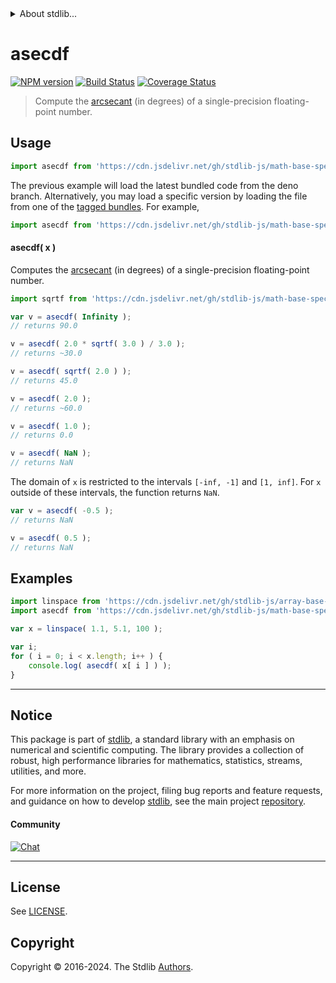 <!--

@license Apache-2.0

Copyright (c) 2024 The Stdlib Authors.

Licensed under the Apache License, Version 2.0 (the "License");
you may not use this file except in compliance with the License.
You may obtain a copy of the License at

   http://www.apache.org/licenses/LICENSE-2.0

Unless required by applicable law or agreed to in writing, software
distributed under the License is distributed on an "AS IS" BASIS,
WITHOUT WARRANTIES OR CONDITIONS OF ANY KIND, either express or implied.
See the License for the specific language governing permissions and
limitations under the License.

-->


<details>
  <summary>
    About stdlib...
  </summary>
  <p>We believe in a future in which the web is a preferred environment for numerical computation. To help realize this future, we've built stdlib. stdlib is a standard library, with an emphasis on numerical and scientific computation, written in JavaScript (and C) for execution in browsers and in Node.js.</p>
  <p>The library is fully decomposable, being architected in such a way that you can swap out and mix and match APIs and functionality to cater to your exact preferences and use cases.</p>
  <p>When you use stdlib, you can be absolutely certain that you are using the most thorough, rigorous, well-written, studied, documented, tested, measured, and high-quality code out there.</p>
  <p>To join us in bringing numerical computing to the web, get started by checking us out on <a href="https://github.com/stdlib-js/stdlib">GitHub</a>, and please consider <a href="https://opencollective.com/stdlib">financially supporting stdlib</a>. We greatly appreciate your continued support!</p>
</details>

# asecdf

[![NPM version][npm-image]][npm-url] [![Build Status][test-image]][test-url] [![Coverage Status][coverage-image]][coverage-url] <!-- [![dependencies][dependencies-image]][dependencies-url] -->

> Compute the [arcsecant][arcsecant] (in degrees) of a single-precision floating-point number.



<section class="usage">

## Usage

```javascript
import asecdf from 'https://cdn.jsdelivr.net/gh/stdlib-js/math-base-special-asecdf@deno/mod.js';
```
The previous example will load the latest bundled code from the deno branch. Alternatively, you may load a specific version by loading the file from one of the [tagged bundles](https://github.com/stdlib-js/math-base-special-asecdf/tags). For example,

```javascript
import asecdf from 'https://cdn.jsdelivr.net/gh/stdlib-js/math-base-special-asecdf@v0.0.2-deno/mod.js';
```

#### asecdf( x )

Computes the [arcsecant][arcsecant] (in degrees) of a single-precision floating-point number.

```javascript
import sqrtf from 'https://cdn.jsdelivr.net/gh/stdlib-js/math-base-special-sqrtf@deno/mod.js';

var v = asecdf( Infinity );
// returns 90.0

v = asecdf( 2.0 * sqrtf( 3.0 ) / 3.0 );
// returns ~30.0

v = asecdf( sqrtf( 2.0 ) );
// returns 45.0

v = asecdf( 2.0 );
// returns ~60.0

v = asecdf( 1.0 );
// returns 0.0

v = asecdf( NaN );
// returns NaN
```

The domain of `x` is restricted to the intervals `[-inf, -1]` and `[1, inf]`. For `x` outside of these intervals, the function returns `NaN`.

```javascript
var v = asecdf( -0.5 );
// returns NaN

v = asecdf( 0.5 );
// returns NaN
```

</section>

<!-- /.usage -->

<section class="examples">

## Examples

<!-- eslint no-undef: "error" -->

```javascript
import linspace from 'https://cdn.jsdelivr.net/gh/stdlib-js/array-base-linspace@deno/mod.js';
import asecdf from 'https://cdn.jsdelivr.net/gh/stdlib-js/math-base-special-asecdf@deno/mod.js';

var x = linspace( 1.1, 5.1, 100 );

var i;
for ( i = 0; i < x.length; i++ ) {
    console.log( asecdf( x[ i ] ) );
}
```

</section>

<!-- /.examples -->

<!-- C interface documentation. -->



<!-- Section for related `stdlib` packages. Do not manually edit this section, as it is automatically populated. -->

<section class="related">

</section>

<!-- /.related -->

<!-- Section for all links. Make sure to keep an empty line after the `section` element and another before the `/section` close. -->


<section class="main-repo" >

* * *

## Notice

This package is part of [stdlib][stdlib], a standard library with an emphasis on numerical and scientific computing. The library provides a collection of robust, high performance libraries for mathematics, statistics, streams, utilities, and more.

For more information on the project, filing bug reports and feature requests, and guidance on how to develop [stdlib][stdlib], see the main project [repository][stdlib].

#### Community

[![Chat][chat-image]][chat-url]

---

## License

See [LICENSE][stdlib-license].


## Copyright

Copyright &copy; 2016-2024. The Stdlib [Authors][stdlib-authors].

</section>

<!-- /.stdlib -->

<!-- Section for all links. Make sure to keep an empty line after the `section` element and another before the `/section` close. -->

<section class="links">

[npm-image]: http://img.shields.io/npm/v/@stdlib/math-base-special-asecdf.svg
[npm-url]: https://npmjs.org/package/@stdlib/math-base-special-asecdf

[test-image]: https://github.com/stdlib-js/math-base-special-asecdf/actions/workflows/test.yml/badge.svg?branch=v0.0.2
[test-url]: https://github.com/stdlib-js/math-base-special-asecdf/actions/workflows/test.yml?query=branch:v0.0.2

[coverage-image]: https://img.shields.io/codecov/c/github/stdlib-js/math-base-special-asecdf/main.svg
[coverage-url]: https://codecov.io/github/stdlib-js/math-base-special-asecdf?branch=main

<!--

[dependencies-image]: https://img.shields.io/david/stdlib-js/math-base-special-asecdf.svg
[dependencies-url]: https://david-dm.org/stdlib-js/math-base-special-asecdf/main

-->

[chat-image]: https://img.shields.io/gitter/room/stdlib-js/stdlib.svg
[chat-url]: https://app.gitter.im/#/room/#stdlib-js_stdlib:gitter.im

[stdlib]: https://github.com/stdlib-js/stdlib

[stdlib-authors]: https://github.com/stdlib-js/stdlib/graphs/contributors

[umd]: https://github.com/umdjs/umd
[es-module]: https://developer.mozilla.org/en-US/docs/Web/JavaScript/Guide/Modules

[deno-url]: https://github.com/stdlib-js/math-base-special-asecdf/tree/deno
[deno-readme]: https://github.com/stdlib-js/math-base-special-asecdf/blob/deno/README.md
[umd-url]: https://github.com/stdlib-js/math-base-special-asecdf/tree/umd
[umd-readme]: https://github.com/stdlib-js/math-base-special-asecdf/blob/umd/README.md
[esm-url]: https://github.com/stdlib-js/math-base-special-asecdf/tree/esm
[esm-readme]: https://github.com/stdlib-js/math-base-special-asecdf/blob/esm/README.md
[branches-url]: https://github.com/stdlib-js/math-base-special-asecdf/blob/main/branches.md

[stdlib-license]: https://raw.githubusercontent.com/stdlib-js/math-base-special-asecdf/main/LICENSE

[arcsecant]: https://en.wikipedia.org/wiki/Inverse_trigonometric_functions

<!-- <related-links> -->

<!-- </related-links> -->

</section>

<!-- /.links -->
